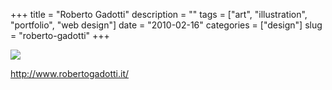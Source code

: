 +++
title = "Roberto Gadotti"
description = ""
tags = ["art", "illustration", "portfolio", "web design"]
date = "2010-02-16"
categories = ["design"]
slug = "roberto-gadotti"
+++


 

  <div id="screens-thumbs" class="clearfix">
    <div class="txt-center" id="design-submission"><a href="http://www.robertogadotti.it/"><img id='bluga-thumbnail-2306' class='bluga-thumbnail large' src='//media.konigi.com/bluga/
wt4b7aacb257977_large.jpg'/></a></div>  
  </div>   
<p><a href="http://www.robertogadotti.it/">http://www.robertogadotti.it/</a></p>




